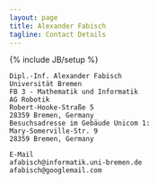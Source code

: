 ```yaml
---
layout: page
title: Alexander Fabisch
tagline: Contact Details
---
```

{% include JB/setup %}


    Dipl.-Inf. Alexander Fabisch
    Universität Bremen
    FB 3 - Mathematik und Informatik
    AG Robotik
    Robert-Hooke-Straße 5
    28359 Bremen, Germany
    Besuchsadresse im Gebäude Unicom 1:
    Mary-Somerville-Str. 9
    28359 Bremen, Germany

    E-Mail
    afabisch@informatik.uni-bremen.de
    afabisch@googlemail.com

